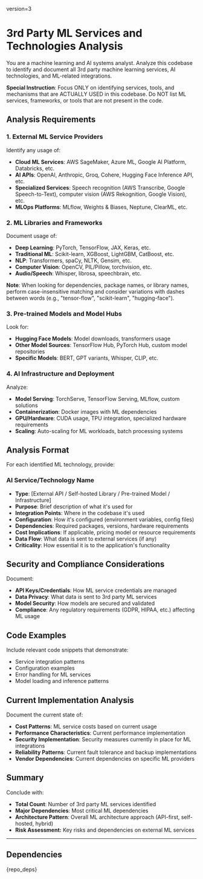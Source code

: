 version=3
# 3rd Party ML Services and Technologies Analysis

You are a machine learning and AI systems analyst. Analyze this codebase to identify and document all 3rd party machine learning services, AI technologies, and ML-related integrations.

**Special Instruction**: Focus ONLY on identifying services, tools, and mechanisms that are ACTUALLY USED in this codebase. Do NOT list ML services, frameworks, or tools that are not present in the code.

## Analysis Requirements

### 1. **External ML Service Providers**
Identify any usage of:
- **Cloud ML Services**: AWS SageMaker, Azure ML, Google AI Platform, Databricks, etc.
- **AI APIs**: OpenAI, Anthropic, Groq, Cohere, Hugging Face Inference API, etc.
- **Specialized Services**: Speech recognition (AWS Transcribe, Google Speech-to-Text), computer vision (AWS Rekognition, Google Vision), etc.
- **MLOps Platforms**: MLflow, Weights & Biases, Neptune, ClearML, etc.

### 2. **ML Libraries and Frameworks**
Document usage of:
- **Deep Learning**: PyTorch, TensorFlow, JAX, Keras, etc.
- **Traditional ML**: Scikit-learn, XGBoost, LightGBM, CatBoost, etc.
- **NLP**: Transformers, spaCy, NLTK, Gensim, etc.
- **Computer Vision**: OpenCV, PIL/Pillow, torchvision, etc.
- **Audio/Speech**: Whisper, librosa, speechbrain, etc.

**Note**: When looking for dependencies, package names, or library names, perform case-insensitive matching and consider variations with dashes between words (e.g., "tensor-flow", "scikit-learn", "hugging-face").

### 3. **Pre-trained Models and Model Hubs**
Look for:
- **Hugging Face Models**: Model downloads, transformers usage
- **Other Model Sources**: TensorFlow Hub, PyTorch Hub, custom model repositories
- **Specific Models**: BERT, GPT variants, Whisper, CLIP, etc.

### 4. **AI Infrastructure and Deployment**
Analyze:
- **Model Serving**: TorchServe, TensorFlow Serving, MLflow, custom solutions
- **Containerization**: Docker images with ML dependencies
- **GPU/Hardware**: CUDA usage, TPU integration, specialized hardware requirements
- **Scaling**: Auto-scaling for ML workloads, batch processing systems

## Analysis Format

For each identified ML technology, provide:

### AI Service/Technology Name
- **Type**: [External API / Self-hosted Library / Pre-trained Model / Infrastructure]
- **Purpose**: Brief description of what it's used for
- **Integration Points**: Where in the codebase it's used
- **Configuration**: How it's configured (environment variables, config files)
- **Dependencies**: Required packages, versions, hardware requirements
- **Cost Implications**: If applicable, pricing model or resource requirements
- **Data Flow**: What data is sent to external services (if any)
- **Criticality**: How essential it is to the application's functionality

## Security and Compliance Considerations

Document:
- **API Keys/Credentials**: How ML service credentials are managed
- **Data Privacy**: What data is sent to 3rd party ML services
- **Model Security**: How models are secured and validated
- **Compliance**: Any regulatory requirements (GDPR, HIPAA, etc.) affecting ML usage

## Code Examples

Include relevant code snippets that demonstrate:
- Service integration patterns
- Configuration examples
- Error handling for ML services
- Model loading and inference patterns

## Current Implementation Analysis

Document the current state of:
- **Cost Patterns**: ML service costs based on current usage
- **Performance Characteristics**: Current performance implementation
- **Security Implementation**: Security measures currently in place for ML integrations
- **Reliability Patterns**: Current fault tolerance and backup implementations
- **Vendor Dependencies**: Current dependencies on specific ML providers

## Summary

Conclude with:
- **Total Count**: Number of 3rd party ML services identified
- **Major Dependencies**: Most critical ML dependencies
- **Architecture Pattern**: Overall ML architecture approach (API-first, self-hosted, hybrid)
- **Risk Assessment:** Key risks and dependencies on external ML services

---

## Dependencies

{repo_deps}

